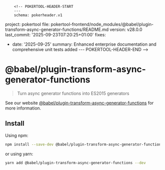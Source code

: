         <!-- POKERTOOL-HEADER-START
        ---
        schema: pokerheader.v1
project: pokertool
file: pokertool-frontend/node_modules/@babel/plugin-transform-async-generator-functions/README.md
version: v28.0.0
last_commit: '2025-09-23T07:20:25+01:00'
fixes:
- date: '2025-09-25'
  summary: Enhanced enterprise documentation and comprehensive unit tests added
        ---
        POKERTOOL-HEADER-END -->
# @babel/plugin-transform-async-generator-functions

> Turn async generator functions into ES2015 generators

See our website [@babel/plugin-transform-async-generator-functions](https://babeljs.io/docs/babel-plugin-transform-async-generator-functions) for more information.

## Install

Using npm:

```sh
npm install --save-dev @babel/plugin-transform-async-generator-functions
```

or using yarn:

```sh
yarn add @babel/plugin-transform-async-generator-functions --dev
```
